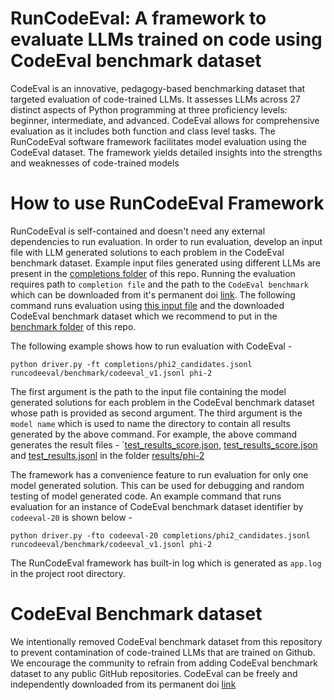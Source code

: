 # RunCodeEval: A framework to evaluate LLMs trained on code using CodeEval benchmark dataset

CodeEval is an innovative, pedagogy-based benchmarking dataset that targeted evaluation of code-trained LLMs. It assesses LLMs across 27 distinct aspects of Python programming at three proficiency levels: beginner, intermediate, and advanced. CodeEval allows for comprehensive evaluation as it includes both function and class level tasks. The RunCodeEval software framework facilitates model evaluation using the CodeEval dataset. The framework yields detailed insights into the strengths and weaknesses of code-trained models

# How to use RunCodeEval Framework
RunCodeEval is self-contained and doesn't need any external dependencies to run evaluation. In order to run evaluation, develop an input file with LLM generated solutions to each problem in the CodeEval benchmark dataset. Example input files generated using different LLMs are present in the [completions folder](completions) of this repo. Running the evaluation requires path to `completion file` and the path to the `CodeEval benchmark` which can be downloaded from it's permanent doi [link](https://doi.org/10.5281/zenodo.11100073). The following command runs evaluation using [this input file](completions/phi2_candidates.jsonl) and the downloaded CodeEval benchmark dataset which we recommend to put in the [benchmark folder](runcodeeval/benchmark) of this repo.

The following example shows how to run evaluation with CodeEval - 
```
python driver.py -ft completions/phi2_candidates.jsonl runcodeeval/benchmark/codeeval_v1.jsonl phi-2
```
The first argument is the path to the input file containing the model generated solutions for each problem in the CodeEval benchmark dataset whose path is provided as second argument. The third argument is the `model name` which is used to name the directory to contain all results generated by the above command. For example, the above command generates the result files - `[test_results_score.json](results/phi-2/test_results_score.json), [test_results_score.json](results/phi-2/test_results_score.json) and [test_results.jsonl](results/phi-2/test_results.jsonl) in the folder [results/phi-2](results/phi-2)

The framework has a convenience feature to run evaluation for only one model generated solution. This can be used for debugging and random testing of model generated code. An example command that runs evaluation for an instance of CodeEval benchmark dataset identifier by `codeeval-20` is shown below - 

```
python driver.py -fto codeeval-20 completions/phi2_candidates.jsonl runcodeeval/benchmark/codeeval_v1.jsonl phi-2
```
The RunCodeEval framework has built-in log which is generated as `app.log` in the project root directory.

# CodeEval Benchmark dataset
We intentionally removed CodeEval benchmark dataset from this repository to prevent contamination of code-trained LLMs that are trained on Github. We encourage the community to refrain from adding CodeEval benchmark dataset to any public GitHub repositories. CodeEval can be freely and independently downloaded from its permanent doi [link](https://doi.org/10.5281/zenodo.11100073) 
